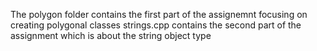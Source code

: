 The polygon folder contains the first part of the assignemnt focusing on creating polygonal classes
strings.cpp contains the second part of the assignment which is about the string object type
